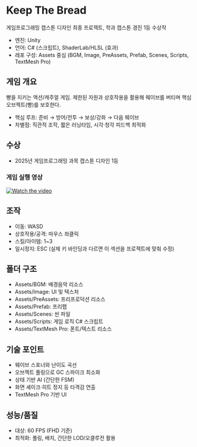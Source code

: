 # Keep The Bread

게임프로그래밍 캡스톤 디자인 최종 프로젝트, 학과 캡스톤 경진 1등 수상작

- 엔진: Unity
- 언어: C# (스크립트), ShaderLab/HLSL (효과)
- 레포 구성: Assets 중심 (BGM, Image, PreAssets, Prefab, Scenes, Scripts, TextMesh Pro)

## 게임 개요
빵을 지키는 액션/캐주얼 게임. 제한된 자원과 상호작용을 활용해 웨이브를 버티며 핵심 오브젝트(빵)를 보호한다.
- 핵심 루프: 준비 → 방어/전투 → 보상/강화 → 다음 웨이브
- 차별점: 직관적 조작, 짧은 러닝타임, 시각·청각 피드백 최적화

## 수상
- 2025년 게임프로그래밍 과목 캡스톤 디자인 1등


###  게임 실행 영상
[![Watch the video](https://img.youtube.com/vi/lRjWc6zfzCQ/maxresdefault.jpg)](https://www.youtube.com/watch?v=lRjWc6zfzCQ&t=28s)


## 조작
- 이동: WASD
- 상호작용/공격: 마우스 좌클릭
- 스킬/아이템: 1~3
- 일시정지: ESC
(실제 키 바인딩과 다르면 이 섹션을 프로젝트에 맞춰 수정)

## 폴더 구조
- Assets/BGM: 배경음악 리소스
- Assets/Image: UI 및 텍스처
- Assets/PreAssets: 프리프로덕션 리소스
- Assets/Prefab: 프리팹
- Assets/Scenes: 씬 파일
- Assets/Scripts: 게임 로직 C# 스크립트
- Assets/TextMesh Pro: 폰트/텍스트 리소스

## 기술 포인트
- 웨이브 스포너와 난이도 곡선
- 오브젝트 풀링으로 GC 스파이크 최소화
- 상태 기반 AI (간단한 FSM)
- 화면 셰이크·히트 정지 등 타격감 연출
- TextMesh Pro 기반 UI

## 성능/품질
- 대상: 60 FPS (FHD 기준)
- 최적화: 풀링, 배치, 간단한 LOD/오클루전 활용


